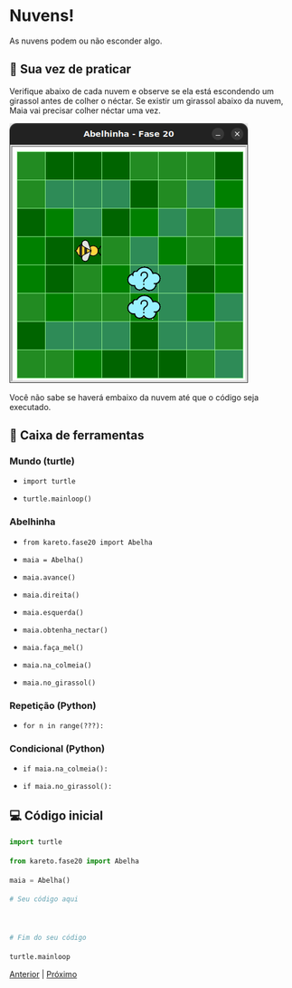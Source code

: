 # Nuvens!

As nuvens podem ou não esconder algo.

## 🐝 Sua vez de praticar

Verifique abaixo de cada nuvem e observe se ela está escondendo um girassol
antes de colher o néctar. Se existir um girassol abaixo da nuvem, Maia vai precisar colher néctar uma vez. 

![Maia e nuvens](cenario_20.png "Maia e nuvens")

Você não sabe se haverá embaixo da nuvem até que o código seja executado.

## 🧰 Caixa de ferramentas

### Mundo (turtle)

- `import turtle`

- `turtle.mainloop()`

### Abelhinha

- `from kareto.fase20 import Abelha`

- `maia = Abelha()`

- `maia.avance()`

- `maia.direita()`

- `maia.esquerda()`

- `maia.obtenha_nectar()`

- `maia.faça_mel()`

- `maia.na_colmeia()`

- `maia.no_girassol()`

### Repetição (Python)

- `for n in range(???):`

### Condicional (Python)

- `if maia.na_colmeia():`

- `if maia.no_girassol():`


## 💻 Código inicial

```python
import turtle

from kareto.fase20 import Abelha

maia = Abelha()

# Seu código aqui



# Fim do seu código

turtle.mainloop


```

[Anterior](../../README.md) | [Próximo](../fase21/README.md)

